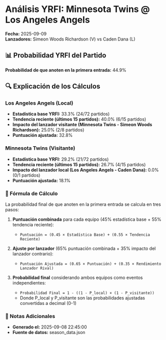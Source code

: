 # Análisis YRFI: Minnesota Twins @ Los Angeles Angels

**Fecha:** 2025-09-09  
**Lanzadores:** Simeon Woods Richardson (V) vs Caden Dana (L)

## 📊 Probabilidad YRFI del Partido

**Probabilidad de que anoten en la primera entrada:** 44.9%

## 🔍 Explicación de los Cálculos

### Los Angeles Angels (Local)
- **Estadística base YRFI:** 33.3% (24/72 partidos)
- **Tendencia reciente (últimos 15 partidos):** 40.0% (6/15 partidos)
- **Impacto del lanzador visitante (Minnesota Twins - Simeon Woods Richardson):** 25.0% (2/8 partidos)
- **Puntuación ajustada:** 32.8%

### Minnesota Twins (Visitante)
- **Estadística base YRFI:** 29.2% (21/72 partidos)
- **Tendencia reciente (últimos 15 partidos):** 26.7% (4/15 partidos)
- **Impacto del lanzador local (Los Angeles Angels - Caden Dana):** 0.0% (0/1 partidos)
- **Puntuación ajustada:** 18.1%

### 📝 Fórmula de Cálculo

La probabilidad final de que anoten en la primera entrada se calcula en tres pasos:

1. **Puntuación combinada** para cada equipo (45% estadística base + 55% tendencia reciente):
   - `Puntuación = (0.45 × Estadística Base) + (0.55 × Tendencia Reciente)`

2. **Ajuste por lanzador** (65% puntuación combinada + 35% impacto del lanzador contrario):
   - `Puntuación Ajustada = (0.65 × Puntuación) + (0.35 × Rendimiento Lanzador Rival)`

3. **Probabilidad final** considerando ambos equipos como eventos independientes:
   - `Probabilidad Final = 1 - ((1 - P_local) × (1 - P_visitante))`
   - Donde P_local y P_visitante son las probabilidades ajustadas convertidas a decimal (0-1)

### 📌 Notas Adicionales

- **Generado el:** 2025-09-08 22:45:00
- **Fuente de datos:** season_data.json
